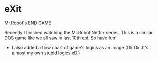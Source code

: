 # eXit
Mr.Robot's END GAME

Recently I finished watching the Mr.Robot Netfilx series. 
This is a similar DOS game like we all saw in last 10th epi. 
So have fun!

+ I also added a flow chart of game's logics as an image 
(Ok Ok..It's almost my own stupid logics xD.)

